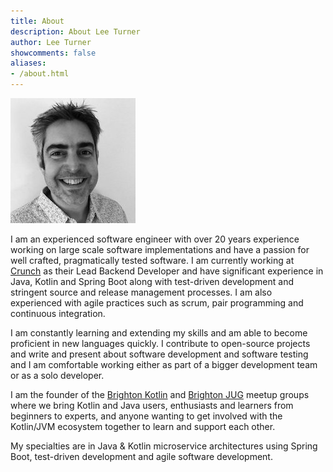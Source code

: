 ```yaml
---
title: About
description: About Lee Turner
author: Lee Turner
showcomments: false
aliases:
- /about.html
---
```

<img class="avatar" src="/img/avatar-sm.jpg"/> 

I am an experienced software engineer with over 20 years experience working on large scale software implementations and have a passion for well crafted, pragmatically tested software. I am currently working at [Crunch](https://medium.com/@crunchtech) as their Lead Backend Developer and have significant experience in Java, Kotlin and Spring Boot along with test-driven development and stringent source and release management processes. I am also experienced with agile practices such as scrum, pair programming and continuous integration.

I am constantly learning and extending my skills and am able to become proficient in new languages quickly. I contribute to open-source projects and write and present about software development and software testing and I am comfortable working either as part of a bigger development team or as a solo developer.

I am the founder of the [Brighton Kotlin](https://brightonkotlin.com) and [Brighton JUG](https://www.meetup.com/brighton-jug/) meetup groups where we bring Kotlin and Java users, enthusiasts and learners from beginners to experts, and anyone wanting to get involved with the Kotlin/JVM ecosystem together to learn and support each other.

My specialties are in Java & Kotlin microservice architectures using Spring Boot, test-driven development and agile software development.


